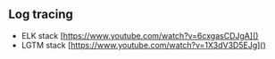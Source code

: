 ## Log tracing
- ELK stack [https://www.youtube.com/watch?v=6cxgasCDJgA]()
- LGTM stack [https://www.youtube.com/watch?v=1X3dV3D5EJg]()